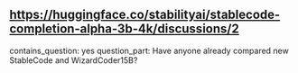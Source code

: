 ## https://huggingface.co/stabilityai/stablecode-completion-alpha-3b-4k/discussions/2

contains_question: yes
question_part: Have anyone already compared new StableCode and WizardCoder15B?
